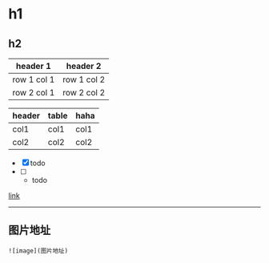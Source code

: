 # h1
## h2


header 1 | header 2
---|---
row 1 col 1 | row 1 col 2
row 2 col 1 | row 2 col 2

header | table | haha
---|---|---
col1 | col1| col1
col2| col2|col2


- [x] todo
- [ ] - todo

[link](http://note.youdao.com/)

---
图片地址
---

```
![image](图片地址)
```

